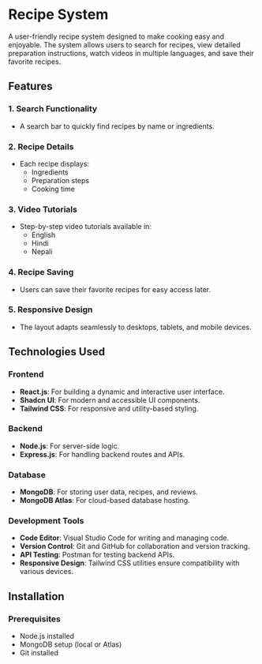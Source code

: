 # Recipe System  

A user-friendly recipe system designed to make cooking easy and enjoyable. The system allows users to search for recipes, view detailed preparation instructions, watch videos in multiple languages, and save their favorite recipes.  

## Features  

### 1. Search Functionality  
- A search bar to quickly find recipes by name or ingredients.  

### 2. Recipe Details  
- Each recipe displays:  
  - Ingredients  
  - Preparation steps  
  - Cooking time  

### 3. Video Tutorials  
- Step-by-step video tutorials available in:  
  - English  
  - Hindi  
  - Nepali  

### 4. Recipe Saving  
- Users can save their favorite recipes for easy access later.  

### 5. Responsive Design  
- The layout adapts seamlessly to desktops, tablets, and mobile devices.  

## Technologies Used  

### Frontend  
- **React.js**: For building a dynamic and interactive user interface.  
- **Shadcn UI**: For modern and accessible UI components.  
- **Tailwind CSS**: For responsive and utility-based styling.  

### Backend  
- **Node.js**: For server-side logic.  
- **Express.js**: For handling backend routes and APIs.  

### Database  
- **MongoDB**: For storing user data, recipes, and reviews.  
- **MongoDB Atlas**: For cloud-based database hosting.  

### Development Tools  
- **Code Editor**: Visual Studio Code for writing and managing code.  
- **Version Control**: Git and GitHub for collaboration and version tracking.  
- **API Testing**: Postman for testing backend APIs.  
- **Responsive Design**: Tailwind CSS utilities ensure compatibility with various devices.  

## Installation  

### Prerequisites  
- Node.js installed  
- MongoDB setup (local or Atlas)  
- Git installed  


